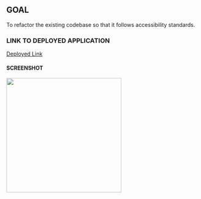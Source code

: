 ## GOAL
To refactor the existing codebase so that it follows accessibility standards. 

### LINK TO DEPLOYED APPLICATION
[Deployed Link](https://conneriraola.github.io/HOMEWORK-01/)

#### SCREENSHOT
<img src="asset/images/screencapture-conneriraola-github-io-HOMEWORK-01-index-html-2022-02-23-21_54_12.png" width="300px">
